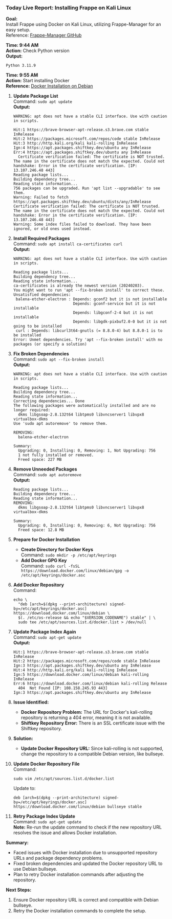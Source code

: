### Today Live Report: Installing Frappe on Kali Linux

**Goal:**  
Install Frappe using Docker on Kali Linux, utilizing Frappe-Manager for an easy setup.  
Reference: [Frappe-Manager GitHub](https://github.com/rtCamp/Frappe-Manager)

**Time: 9:44 AM**  
**Action:** Check Python version  
**Output:**  
```
Python 3.11.9
```

**Time: 9:55 AM**  
**Action:** Start installing Docker  
**Reference:** [Docker Installation on Debian](https://docs.docker.com/engine/install/debian/)

1. **Update Package List**  
   Command: `sudo apt update`  
   **Output:**  
   ```
   WARNING: apt does not have a stable CLI interface. Use with caution in scripts.
   
   Hit:1 https://brave-browser-apt-release.s3.brave.com stable InRelease
   Hit:2 https://packages.microsoft.com/repos/code stable InRelease
   Hit:3 http://http.kali.org/kali kali-rolling InRelease
   Ign:4 https://apt.packages.shiftkey.dev/ubuntu any InRelease
   Err:4 https://apt.packages.shiftkey.dev/ubuntu any InRelease
     Certificate verification failed: The certificate is NOT trusted. The name in the certificate does not match the expected. Could not handshake: Error in the certificate verification. [IP: 13.107.246.48 443]
   Reading package lists...
   Building dependency tree...
   Reading state information...
   756 packages can be upgraded. Run 'apt list --upgradable' to see them.
   Warning: Failed to fetch https://apt.packages.shiftkey.dev/ubuntu/dists/any/InRelease  Certificate verification failed: The certificate is NOT trusted. The name in the certificate does not match the expected. Could not handshake: Error in the certificate verification. [IP: 13.107.246.48 443]
   Warning: Some index files failed to download. They have been ignored, or old ones used instead.
   ```

2. **Install Required Packages**  
   Command: `sudo apt install ca-certificates curl`  
   **Output:**  
   ```
   WARNING: apt does not have a stable CLI interface. Use with caution in scripts.
   
   Reading package lists...
   Building dependency tree...
   Reading state information...
   ca-certificates is already the newest version (20240203).
   You might want to run 'apt --fix-broken install' to correct these.
   Unsatisfied dependencies:
    balena-etcher-electron : Depends: gconf2 but it is not installable
                             Depends: gconf-service but it is not installable
                             Depends: libgconf-2-4 but it is not installable
                             Depends: libgdk-pixbuf2.0-0 but it is not going to be installed
    curl : Depends: libcurl3t64-gnutls (= 8.8.0-4) but 8.8.0-1 is to be installed
   Error: Unmet dependencies. Try 'apt --fix-broken install' with no packages (or specify a solution)
   ```

3. **Fix Broken Dependencies**  
   Command: `sudo apt --fix-broken install`  
   **Output:**  
   ```
   WARNING: apt does not have a stable CLI interface. Use with caution in scripts.
   
   Reading package lists...
   Building dependency tree...
   Reading state information...
   Correcting dependencies... Done
   The following packages were automatically installed and are no longer required:
     dkms libgsoap-2.8.132t64 libtpms0 libvncserver1 libvpx8 virtualbox-dkms
   Use 'sudo apt autoremove' to remove them.
   
   REMOVING:
     balena-etcher-electron
   
   Summary:
     Upgrading: 0, Installing: 0, Removing: 1, Not Upgrading: 756
     1 not fully installed or removed.
     Freed space: 227 MB
   ```

4. **Remove Unneeded Packages**  
   Command: `sudo apt autoremove`  
   **Output:**  
   ```
   Reading package lists...
   Building dependency tree...
   Reading state information...
   REMOVING:
     dkms libgsoap-2.8.132t64 libtpms0 libvncserver1 libvpx8 virtualbox-dkms
   
   Summary:
     Upgrading: 0, Installing: 0, Removing: 6, Not Upgrading: 756
     Freed space: 12.8 MB
   ```

5. **Prepare for Docker Installation**  
   - **Create Directory for Docker Keys**  
     Command: `sudo mkdir -p /etc/apt/keyrings`  
   - **Add Docker GPG Key**  
     Command: `sudo curl -fsSL https://download.docker.com/linux/debian/gpg -o /etc/apt/keyrings/docker.asc`

6. **Add Docker Repository**  
   Command:  
   ```
   echo \
     "deb [arch=$(dpkg --print-architecture) signed-by=/etc/apt/keyrings/docker.asc] https://download.docker.com/linux/debian \
     $(. /etc/os-release && echo "$VERSION_CODENAME") stable" | \
     sudo tee /etc/apt/sources.list.d/docker.list > /dev/null
   ```

7. **Update Package Index Again**  
   Command: `sudo apt-get update`  
   **Output:**  
   ```
   Hit:1 https://brave-browser-apt-release.s3.brave.com stable InRelease
   Hit:2 https://packages.microsoft.com/repos/code stable InRelease
   Ign:3 https://apt.packages.shiftkey.dev/ubuntu any InRelease
   Hit:4 http://http.kali.org/kali kali-rolling InRelease
   Ign:5 https://download.docker.com/linux/debian kali-rolling InRelease
   Err:6 https://download.docker.com/linux/debian kali-rolling Release
     404  Not Found [IP: 108.158.245.93 443]
   Ign:3 https://apt.packages.shiftkey.dev/ubuntu any InRelease
   ```

8. **Issue Identified:**  
   - **Docker Repository Problem:** The URL for Docker's kali-rolling repository is returning a 404 error, meaning it is not available.
   - **Shiftkey Repository Error:** There is an SSL certificate issue with the Shiftkey repository.

9. **Solution:**  
   - **Update Docker Repository URL:** Since kali-rolling is not supported, change the repository to a compatible Debian version, like bullseye.

10. **Update Docker Repository File**  
    Command:  
    ```
    sudo vim /etc/apt/sources.list.d/docker.list
    ```
    Update to:  
    ```
    deb [arch=$(dpkg --print-architecture) signed-by=/etc/apt/keyrings/docker.asc] https://download.docker.com/linux/debian bullseye stable
    ```

11. **Retry Package Index Update**  
    Command: `sudo apt-get update`  
    **Note:** Re-run the update command to check if the new repository URL resolves the issue and allows Docker installation.

**Summary:**  
- Faced issues with Docker installation due to unsupported repository URLs and package dependency problems.
- Fixed broken dependencies and updated the Docker repository URL to use Debian bullseye.
- Plan to retry Docker installation commands after adjusting the repository.

**Next Steps:**  
1. Ensure Docker repository URL is correct and compatible with Debian bullseye.
2. Retry the Docker installation commands to complete the setup.

